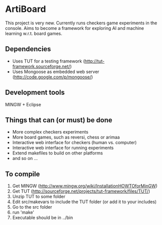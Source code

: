 # ArtiBoard
This project is very new. Currently runs checkers game experiments in the console.
Aims to become a framework for exploring AI and machine learning w.r.t. board games.

## Dependencies
 * Uses TUT for a testing framework  (http://tut-framework.sourceforge.net/)
 * Uses Mongoose as embedded web server (http://code.google.com/p/mongoose/)

## Development tools
  MINGW + Eclipse

## Things that can (or must) be done
 * More complex checkers experiments
 * More board games, such as reversi, chess or arimaa
 * Interactive web interface for checkers (human vs. computer)
 * Interactive web interface for running experiments
 * Extend makefiles to build on other platforms
 * and so on ...

## To compile
 1. Get MINGW (http://www.mingw.org/wiki/InstallationHOWTOforMinGW)
 2. Get TUT (http://sourceforge.net/projects/tut-framework/files/TUT/)
 3. Unzip TUT to some folder
 4. Edit src/makevars to include the TUT folder (or add it to your includes)
 5. Go to the src folder
 6. run 'make'
 7. Executable should be in ../bin